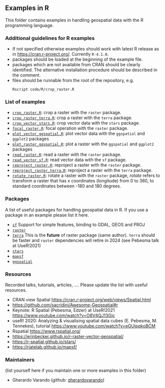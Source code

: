 ## Examples in R 

This folder contains examples in handling geospatial data with the 
R programming language. 

### Additional guidelines for R examples  

- If not specified otherwise examples should work with latest R release 
  as in <https://cran.r-project.org/>. Currently `R-4.1.0`. 
- packages should be loaded at the beginning of the example file. 
- packages which are not available from CRAN should be clearly identified.
  The alternative installation procedure should be described in the comment.   
- files should be runnable from the root of the repository, e.g. 
  ```
  Rscript code/R/crop_raster.R
  ```

### List of examples

- [`crop_raster.R`](crop_raster.R): crop a raster with the `raster` package. 
- [`crop_raster_terra.R`](crop_raster_terra.R): crop a raster with the `terra` package. 
- [`crop_vector_stars.R`](crop_vector_stars.R): crop vector data with the `stars` package. 
- [`focal_raster.R`](focal_raster.R): focal operation with the `raster` package.
- [`plot_vector_ggspatial.R`](plot_vector_ggspatial.R): plot vector data with the `ggspatial` and `ggplot2` packages 
- [`plot_raster_ggspatial.R`](plot_raster_ggspatial.R): plot a raster with the `ggspatial` and `ggplot2` packages 
- [`read_raster.R`](read_raster.R): read a raster with the `raster` package. 
- [`read_vector_sf.R`](read_vector_sf.R): read vector data with the `sf` package. 
- [`reproject_raster.R`](reproject_raster.R): reproject a raster with the `raster` package. 
- [`reproject_raster_terra.R`](reproject_raster_terra.R): reproject a raster with the `terra` package. 
- [`rotate_raster.R`](rotate_raster.R): rotate a raster with the `raster` package, _rotate_ refers to
  transform a raster that has x coordinates (longitude) from 0 to 360, to standard coordinates 
  between -180 and 180 degrees. 

### Packages 

A list of useful packages for handling geospatial data in R. If you use a 
package in an example please list it here. 

- [`sf`](https://cran.r-project.org/package=sf) Support for simple features, binding to GDAL, 
  GEOS and PROJ
- [`raster`](https://cran.r-project.org/package=raster) 
- [`terra`](https://cran.r-project.org/package=terra)  This is the **future** of raster package 
(same author). `terra` should be faster and `raster` dependencies will retire in
 2024 (see Pebesma talk at UseR!2021)  
- [`stars`](https://cloud.r-project.org/package=stars)
- [`mapsf`](https://github.com/riatelab/mapsf) 
- [`ggspatial`](https://cran.r-project.org/package=ggspatial)

### Resources 

Recorded talks, tutorials, articles, .... 
Please update the list with useful resources. 

- CRAN view Spatial <https://cran.r-project.org/web/views/Spatial.html>
- <https://github.com/sacridini/Awesome-Geospatial#r>
- Keynote: R Spatial (Pebesma, Edzer)  at UseR!2021 <https://www.youtube.com/watch?v=O8V4QJ13Gjc>
- useR! 2020: Analyzing & visualising spatial data cubes (E. Pebesma, M. Tennekes), tutorial 
  <https://www.youtube.com/watch?v=eGUjpqkoBCM>
- Rspatial <https://www.rspatial.org/>
- <https://erinbecker.github.io/r-raster-vector-geospatial/>
- <https://r-spatial.github.io/stars/> 
- <https://riatelab.github.io/mapsf/>




### Maintainers 
(list yourself here if you maintain one or more examples in this folder) 

- Gherardo Varando (github: [gherardovarando](https://github.com/gherardovarando)) 
